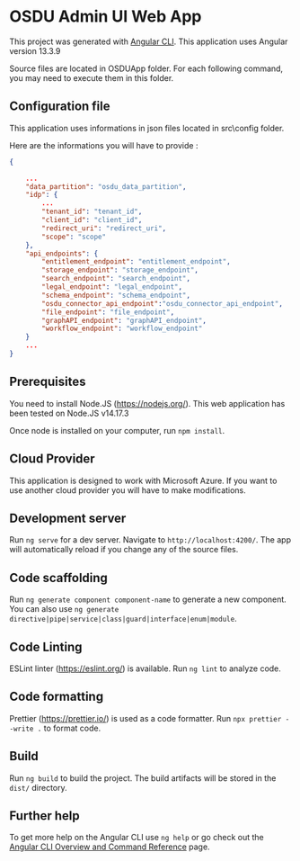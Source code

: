 # OSDU Admin UI Web App

This project was generated with [Angular CLI](https://github.com/angular/angular-cli). This application uses Angular version 13.3.9

Source files are located in OSDUApp folder. For each following command, you may need to execute them in this folder.

## Configuration file

This application uses informations in json files located in src\config folder.

Here are the informations you will have to provide :

```json
{

	...
	"data_partition": "osdu_data_partition",
	"idp": {
		...
		"tenant_id": "tenant_id",
		"client_id": "client_id",
		"redirect_uri": "redirect_uri",
		"scope": "scope"
	},
	"api_endpoints": {
		"entitlement_endpoint": "entitlement_endpoint",
		"storage_endpoint": "storage_endpoint",
		"search_endpoint": "search_endpoint",
		"legal_endpoint": "legal_endpoint",
		"schema_endpoint": "schema_endpoint",
		"osdu_connector_api_endpoint":"osdu_connector_api_endpoint",
		"file_endpoint": "file_endpoint",
		"graphAPI_endpoint": "graphAPI_endpoint",
		"workflow_endpoint": "workflow_endpoint"
	}
	...
}
```

## Prerequisites

You need to install Node.JS (https://nodejs.org/). This web application has been tested on Node.JS v14.17.3

Once node is installed on your computer, run `npm install`.

## Cloud Provider

This application is designed to work with Microsoft Azure. If you want to use another cloud provider you will have to make modifications.

## Development server

Run `ng serve` for a dev server. Navigate to `http://localhost:4200/`. The app will automatically reload if you change any of the source files.

## Code scaffolding

Run `ng generate component component-name` to generate a new component. You can also use `ng generate directive|pipe|service|class|guard|interface|enum|module`.

## Code Linting

ESLint linter (https://eslint.org/) is available. Run `ng lint` to analyze code.

## Code formatting

Prettier (https://prettier.io/) is used as a code formatter. Run `npx prettier --write .` to format code.

## Build

Run `ng build` to build the project. The build artifacts will be stored in the `dist/` directory.

## Further help

To get more help on the Angular CLI use `ng help` or go check out the [Angular CLI Overview and Command Reference](https://angular.io/cli) page.
